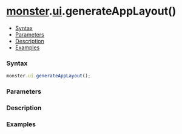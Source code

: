 # [monster][monster].[ui][ui].generateAppLayout()

* [Syntax](#syntax)
* [Parameters](#parameters)
* [Description](#description)
* [Examples](#examples)

### Syntax
```javascript
monster.ui.generateAppLayout();
```

### Parameters

### Description

### Examples

[monster]: ../../monster.md
[ui]: ../ui.md